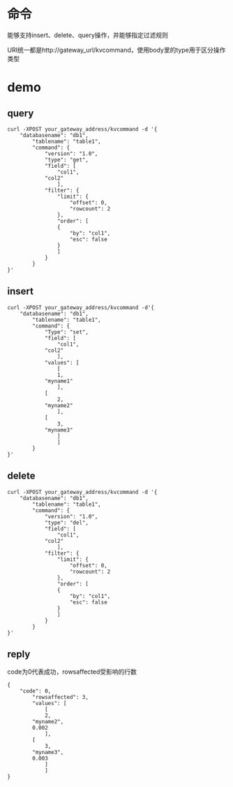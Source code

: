 # 命令
能够支持insert、delete、query操作，并能够指定过滤规则

URI统一都是http://gateway_url/kvcommand，使用body里的type用于区分操作类型

# demo

## query

```
curl -XPOST your_gateway_address/kvcommand -d '{
	"databasename": "db1",
		"tablename": "table1",
		"command": {
			"version": "1.0",
			"type": "get",
			"field": [
				"col1",
			"col2"
				],
			"filter": {
				"limit": {
					"offset": 0,
					"rowcount": 2
				},
				"order": [
				{
					"by": "col1",
					"esc": false
				}
				]
			}
		}
}'
```


## insert

```
curl -XPOST your_gateway_address/kvcommand -d'{
	"databasename": "db1",
		"tablename": "table1",
		"command": {
			"Type": "set",
			"field": [
				"col1",
			"col2"
				],
			"values": [
				[
				1,
			"myname1"
				],
			[
				2,
			"myname2"
				],
			[
				3,
			"myname3"
				]
				]
		}
}'
```


## delete

```
curl -XPOST your_gateway_address/kvcommand -d '{
	"databasename": "db1",
		"tablename": "table1",
		"command": {
			"version": "1.0",
			"type": "del",
			"field": [
				"col1",
			"col2"
				],
			"filter": {
				"limit": {
					"offset": 0,
					"rowcount": 2
				},
				"order": [
				{
					"by": "col1",
					"esc": false
				}
				]
			}
		}
}'
```


## reply
code为0代表成功，rowsaffected受影响的行数<br>
```
{
	"code": 0,
		"rowsaffected": 3,
		"values": [
			[
			2,
		"myname2",
		0.002
			],
		[
			3,
		"myname3",
		0.003
			]
			]
}
```



